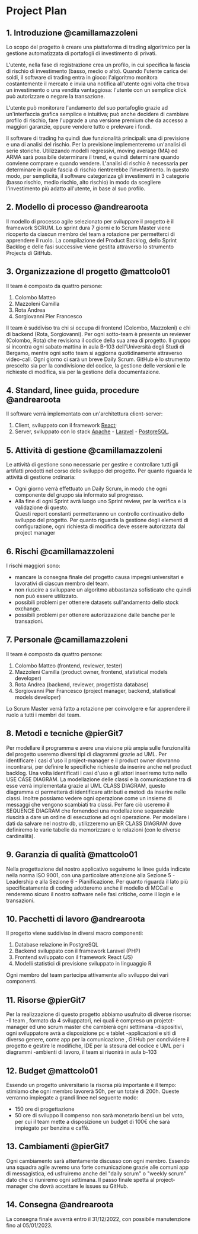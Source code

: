# Project Plan
## 1. Introduzione @camillamazzoleni
Lo scopo del progetto è creare una piattaforma di trading algoritmico per la gestione automatizzata di portafogli di investimento di privati.

L'utente, nella fase di registrazione crea un profilo, in cui specifica la fascia di rischio di investimento (basso, medio o alto). Quando l'utente carica dei soldi, il software di trading entra in gioco: l'algoritmo monitora costantemente il mercato e invia una notifica all'utente ogni volta che trova un investimento o una vendita vantaggiosa: l'utente con un semplice click può autorizzare o negare la transazione.

L'utente può monitorare l'andamento del suo portafoglio grazie ad un'interfaccia grafica semplice e intuitiva; può anche decidere di cambiare profilo di rischio, fare l'upgrade a una versione premium che da accesso a maggiori garanzie, oppure vendere tutto e prelevare i fondi.

Il software di trading ha quindi due funzionalità principali: una di previsione e una di analisi del rischio. Per la previsione implementeremo un'analisi di serie storiche. Utilizzando modelli regressivi, moving average (MA) ed ARMA sarà possibile determinare il trend, e quindi determinare quando conviene comprare e quando vendere. L'analisi di rischio è necessaria per determinare in quale fascia di rischio rientrerebbe l'investimento. In questo modo, per semplicità, il software categorizza gli investimenti in 3 categorie (basso rischio, medio rischio, alto rischio) in modo da scegliere l'investimento più adatto all'utente, in base al suo profilo.

## 2. Modello di processo @andrearoota
Il modello di processo agile selezionato per sviluppare il progetto è il framework SCRUM.
Lo sprint dura 7 giorni e lo Scrum Master viene ricoperto da ciascun membro del team a rotazione per permetterci di apprendere il ruolo.
La compilazione del Product Backlog, dello Sprint Backlog e delle fasi successive viene gestita attraverso lo strumento Projects di GitHub.

## 3. Organizzazione dl progetto @mattcolo01
Il team è composto da quattro persone:
1. Colombo Matteo
2. Mazzoleni Camilla
3. Rota Andrea
4. Sorgiovanni Pier Francesco

Il team è suddiviso tra chi si occupa di frontend (Colombo, Mazzoleni) e chi di backend (Rota, Sorgiovanni). Per ogni sotto-team è presente un reviewer (Colombo, Rota) che revisiona il codice della sua area di progetto.
Il gruppo si incontra ogni sabato mattina in aula B-103 dell'Università degli Studi di Bergamo, mentre ogni sotto team si aggiorna quotidinamente attraverso video-call. Ogni giorno ci sarà un breve Daily Scrum.
GitHub è lo strumento prescelto sia per la condivisione del codice, la gestione delle versioni e le richieste di modifica, sia per la gestione della documentazione.

## 4. Standard, linee guida, procedure @andrearoota
Il software verrà implementato con un'architettura client-server:
1. Client, sviluppato con il framework [React](https://reactjs.org/);
2. Server, sviluppato con lo stack [Apache](https://httpd.apache.org/) - [Laravel](https://laravel.com/) - [PostgreSQL](https://www.postgresql.org/).


## 5. Attività di gestione @camillamazzoleni
Le attività di gestione sono necessarie per gestire e controllare tutti gli artifatti prodotti nel corso dello sviluppo del progetto.
Per quanto riguarda le attività di gestione ordinaria:
- Ogni giorno verrà effettuato un Daily Scrum, in modo che ogni componente del gruppo sia informato sul progresso.
- Alla fine di ogni Sprint avrà luogo uno Sprint review, per la verifica e la validazione di questo.  
Questi report constanti permetteranno un controllo continuativo dello sviluppo del progetto.
Per quanto riguarda la gestione degli elementi di configurazione, ogni richiesta di modifica deve essere autorizzata dal project manager


## 6. Rischi @camillamazzoleni
I rischi maggiori sono:
- mancare la consegna finale del progetto causa impegni universitari e lavorativi di ciascun membro del team.
- non riuscire a sviluppare un algoritmo abbastanza sofisticato che quindi non può essere utilizzato.
- possibili problemi per ottenere datasets sull'andamento dello stock exchange.
- possibili problemi per ottenere autorizzazione dalle banche per le transazioni.

## 7. Personale @camillamazzoleni
Il team è composto da quattro persone:
1. Colombo Matteo (frontend, reviewer, tester)
2. Mazzoleni Camilla (product owner, frontend, statistical models developer)
3. Rota Andrea (backend, reviewer, progettista database)
4. Sorgiovanni Pier Francesco (project manager, backend, statistical models developer)

Lo Scrum Master verrà fatto a rotazione per coinvolgere e far apprendere il ruolo a tutti i membri del team.

## 8. Metodi e tecniche @pierGit7
Per modellare il programma e avere una visione più ampia sulle funzionalità del progetto useremo diversi tipi di diagrammi grazie ad UML.
Per identificare i casi d'uso il project-manager e il product owner dovranno incontrarsi, per definire le specifiche richieste da inserire anche nel product backlog. Una volta identificati i casi d'uso e gli attori inseriremo tutto nello USE CASE DIAGRAM.
 La modellazione delle classi
e la comunicazione tra di esse verrà implementata grazie al UML CLASS DIAGRAM, questo diagramma 
ci permetterà di identificare attributi e metodi da inserire nelle classi.
Inoltre possiamo vedere ogni operazione come un insieme di messaggi che vengono scambiati tra classi. Per fare ciò useremo il SEQUENCE DIAGRAM che fornendoci una modellazione sequenziale riuscirà a dare un ordine di esecuzione ad ogni operazione.
Per modellare i dati da salvare nel nostro db, utilizzeremo un ER CLASS DIAGRAM dove 
definiremo le varie tabelle da memorizzare e le relazioni (con le diverse cardinalità).

## 9. Garanzia di qualità @mattcolo01
Nella progettazione del nostro applicativo seguiremo le linee guida indicate nella norma ISO 9001, con una particolare attenzione alla Sezione 5 - Leadership e alla Sezione 6 - Pianificazione. Per quanto riguarda il lato più specificatamente di coding adotteremo anche il modello di MCCall e renderemo sicuro il nostro software nelle fasi critiche, come il login e le transazioni.

## 10. Pacchetti di lavoro @andrearoota
Il progetto viene suddiviso in diversi macro componenti:
1. Database relazione in PostgreSQL 
2. Backend sviluppato con il framework Laravel (PHP)
3. Frontend sviluppato con il framework React (JS)
4. Modelli statistici di previsione sviluppato in linguaggio R

Ogni membro del team partecipa attivamente allo sviluppo dei vari componenti.

## 11. Risorse @pierGit7
Per la realizzazione di questo progetto abbiamo usufruito di diverse risorse:
-Il team , formato da 4 sviluppatori, nei quali è compreso un projetct-manager  ed uno scrum master che cambierà ogni settimana
-dispositivi, ogni sviluppatore avrà a disposizione pc e tablet
-applicazioni e siti  di diverso genere, come app per la comunicazione , GitHub per condividere il progetto e gestire le modifiche, IDE per la stesura del codice e UML per i diagrammi 
-ambienti di lavoro, il team si riuonirà in aula b-103 

## 12. Budget @mattcolo01
Essendo un progetto universitario la risorsa più importante è il tempo: stimiamo che ogni membro lavorerà 50h, per un totale di 200h. Queste verranno impiegate a grandi linee nel seguente modo:
- 150 ore di progettazione
- 50 ore di sviluppo
Il compenso non sarà monetario bensì un bel voto, per cui il team mette a disposizione un budget di 100€ che sarà impiegato per benzina e caffè.

## 13. Cambiamenti @pierGit7
Ogni cambiamento sarà attentamente discusso con ogni membro. Essendo una 
squadra agile avremo una forte comunicazione grazie alle comuni app di 
messagistica, ed usfruiremo anche del "daily scrum" o "weekly scrum" dato
che ci riuniremo ogni settimana. Il passo finale spetta al project-manager 
che dovrà accettare le issues su GitHub.

## 14. Consegna @andrearoota
La consegna finale avverrà entro il 31/12/2022, con possibile manutenzione fino al 05/01/2023.

